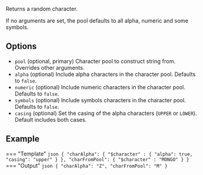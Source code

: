 Returns a random character.

If no arguments are set, the pool defaults to all alpha, numeric and some symbols.

## Options

- `pool` (optional, primary) Character pool to construct string from. Overrides other arguments.
- `alpha` (optional) Include alpha characters in the character pool. Defaults to `false`.
- `numeric` (optional) Include numeric characters in the character pool. Defaults to `false`.
- `symbols` (optional) Include symbols characters in the character pool. Defaults to `false`.
- `casing` (optional) Set the casing of the alpha characters (`UPPER` or `LOWER`). Default includes both cases.

## Example

=== "Template"
    ```json
    {
        "charAlpha": { "$character" : { "alpha": true, "casing": "upper" } },
        "charFromPool": { "$character" : "MONGO" }
    }
    ```
=== "Output"
    ```json
    {
        "charAlpha": "Z",
        "charFromPool": "M"
    }
    ```